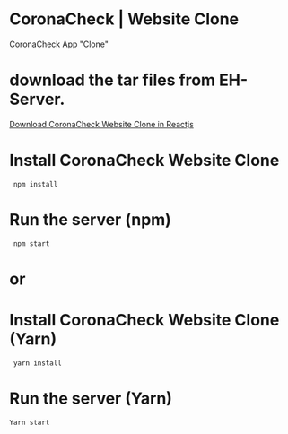 # CoronaCheck | Website Clone
CoronaCheck App "Clone"




# download the tar files from EH-Server.
[Download CoronaCheck Website Clone in Reactjs ](local-80.git.ericksonathome.com/coronacheck/cck.tar.gz)




# Install CoronaCheck Website Clone
```
 npm install
```

# Run the server (npm)
```
 npm start
```

# or

# Install CoronaCheck Website Clone (Yarn)
```
 yarn install
```

# Run the server (Yarn)
```
Yarn start 
```
